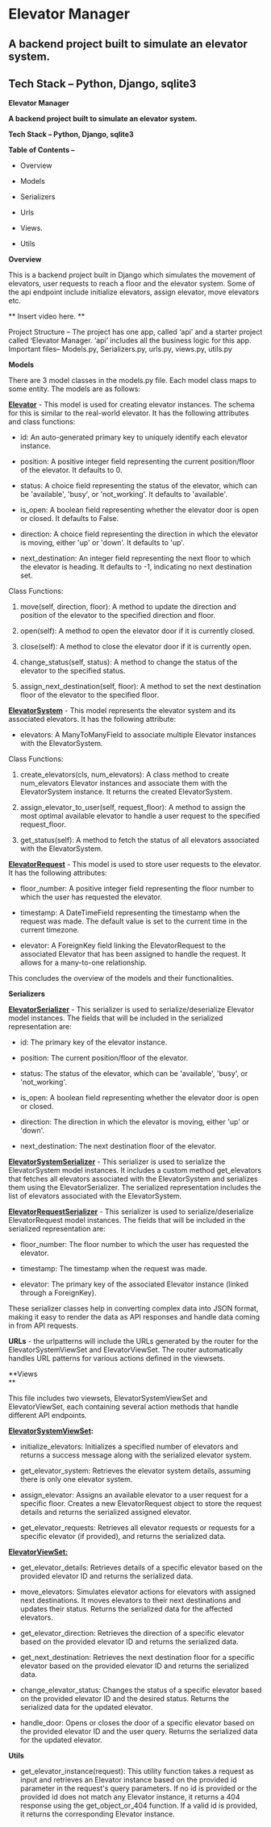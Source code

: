 Elevator Manager
=

## A backend project built to simulate an elevator system.

## Tech Stack – Python, Django, sqlite3
 

**Elevator Manager**

**A backend project built to simulate an elevator system.**

**Tech Stack – Python, Django, sqlite3**

**Table of Contents –**

-   Overview

-   Models

-   Serializers

-   Urls

-   Views.

-   Utils

**Overview**

This is a backend project built in Django which simulates the movement
of elevators, user requests to reach a floor and the elevator system.
Some of the api endpoint include initialize elevators, assign elevator,
move elevators etc.

\*\* Insert video here. \*\*

Project Structure – The project has one app, called ‘api’ and a starter
project called ‘Elevator Manager. ‘api’ includes all the business logic
for this app.  
Important files– Models.py, Serializers.py, urls.py, views.py, utils.py

**Models**

There are 3 model classes in the models.py file. Each model class maps
to some entity. The models are as follows:

**<u>Elevator</u>** - This model is used for creating elevator
instances. The schema for this is similar to the real-world elevator. It
has the following attributes and class functions:

-   id: An auto-generated primary key to uniquely identify each elevator
    instance.

-   position: A positive integer field representing the current
    position/floor of the elevator. It defaults to 0.

-   status: A choice field representing the status of the elevator,
    which can be 'available', 'busy', or 'not\_working'. It defaults to
    'available'.

-   is\_open: A boolean field representing whether the elevator door is
    open or closed. It defaults to False.

-   direction: A choice field representing the direction in which the
    elevator is moving, either 'up' or 'down'. It defaults to 'up'.

-   next\_destination: An integer field representing the next floor to
    which the elevator is heading. It defaults to -1, indicating no next
    destination set.

Class Functions:

1.  move(self, direction, floor): A method to update the direction and
    position of the elevator to the specified direction and floor.

2.  open(self): A method to open the elevator door if it is currently
    closed.

3.  close(self): A method to close the elevator door if it is currently
    open.

4.  change\_status(self, status): A method to change the status of the
    elevator to the specified status.

5.  assign\_next\_destination(self, floor): A method to set the next
    destination floor of the elevator to the specified floor.

**<u>ElevatorSystem</u>** - This model represents the elevator system
and its associated elevators. It has the following attribute:

-   elevators: A ManyToManyField to associate multiple Elevator
    instances with the ElevatorSystem.

Class Functions:

1.  create\_elevators(cls, num\_elevators): A class method to create
    num\_elevators Elevator instances and associate them with the
    ElevatorSystem instance. It returns the created ElevatorSystem.

2.  assign\_elevator\_to\_user(self, request\_floor): A method to assign
    the most optimal available elevator to handle a user request to the
    specified request\_floor.

3.  get\_status(self): A method to fetch the status of all elevators
    associated with the ElevatorSystem.

**<u>ElevatorRequest</u>** - This model is used to store user requests
to the elevator. It has the following attributes:

-   floor\_number: A positive integer field representing the floor
    number to which the user has requested the elevator.

-   timestamp: A DateTimeField representing the timestamp when the
    request was made. The default value is set to the current time in
    the current timezone.

-   elevator: A ForeignKey field linking the ElevatorRequest to the
    associated Elevator that has been assigned to handle the request. It
    allows for a many-to-one relationship.

This concludes the overview of the models and their functionalities.

**Serializers**

**<u>ElevatorSerializer</u>** - This serializer is used to
serialize/deserialize Elevator model instances. The fields that will be
included in the serialized representation are:

-   id: The primary key of the elevator instance.

-   position: The current position/floor of the elevator.

-   status: The status of the elevator, which can be 'available',
    'busy', or 'not\_working'.

-   is\_open: A boolean field representing whether the elevator door is
    open or closed.

-   direction: The direction in which the elevator is moving, either
    'up' or 'down'.

-   next\_destination: The next destination floor of the elevator.

**<u>ElevatorSystemSerializer</u>** - This serializer is used to
serialize the ElevatorSystem model instances. It includes a custom
method get\_elevators that fetches all elevators associated with the
ElevatorSystem and serializes them using the ElevatorSerializer. The
serialized representation includes the list of elevators associated with
the ElevatorSystem.

**<u>ElevatorRequestSerializer</u>** - This serializer is used to
serialize/deserialize ElevatorRequest model instances. The fields that
will be included in the serialized representation are:

-   floor\_number: The floor number to which the user has requested the
    elevator.

-   timestamp: The timestamp when the request was made.

-   elevator: The primary key of the associated Elevator instance
    (linked through a ForeignKey).

These serializer classes help in converting complex data into JSON
format, making it easy to render the data as API responses and handle
data coming in from API requests.

**URLs** - the urlpatterns will include the URLs generated by the router
for the ElevatorSystemViewSet and ElevatorViewSet. The router
automatically handles URL patterns for various actions defined in the
viewsets.

**Views  
**

This file includes two viewsets, ElevatorSystemViewSet and
ElevatorViewSet, each containing several action methods that handle
different API endpoints.

**<u>ElevatorSystemViewSet</u>:**

-   initialize\_elevators: Initializes a specified number of elevators
    and returns a success message along with the serialized elevator
    system.

-   get\_elevator\_system: Retrieves the elevator system details,
    assuming there is only one elevator system.

-   assign\_elevator: Assigns an available elevator to a user request
    for a specific floor. Creates a new ElevatorRequest object to store
    the request details and returns the serialized assigned elevator.

-   get\_elevator\_requests: Retrieves all elevator requests or requests
    for a specific elevator (if provided), and returns the serialized
    data.

**<u>ElevatorViewSet:</u>**

-   get\_elevator\_details: Retrieves details of a specific elevator
    based on the provided elevator ID and returns the serialized data.

-   move\_elevators: Simulates elevator actions for elevators with
    assigned next destinations. It moves elevators to their next
    destinations and updates their status. Returns the serialized data
    for the affected elevators.

-   get\_elevator\_direction: Retrieves the direction of a specific
    elevator based on the provided elevator ID and returns the
    serialized data.

-   get\_next\_destination: Retrieves the next destination floor for a
    specific elevator based on the provided elevator ID and returns the
    serialized data.

-   change\_elevator\_status: Changes the status of a specific elevator
    based on the provided elevator ID and the desired status. Returns
    the serialized data for the updated elevator.

-   handle\_door: Opens or closes the door of a specific elevator based
    on the provided elevator ID and the user query. Returns the
    serialized data for the updated elevator.

**Utils**

-   get\_elevator\_instance(request): This utility function takes a
    request as input and retrieves an Elevator instance based on the
    provided id parameter in the request's query parameters. If no id is
    provided or the provided id does not match any Elevator instance, it
    returns a 404 response using the get\_object\_or\_404 function. If a
    valid id is provided, it returns the corresponding Elevator
    instance.









